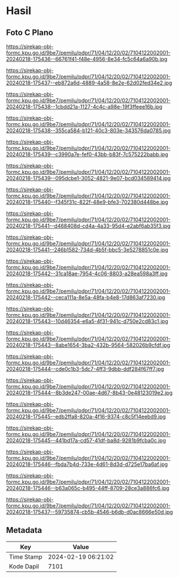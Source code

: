 # Hasil

## Foto C Plano

https://sirekap-obj-formc.kpu.go.id/9be7/pemilu/pdpr/71/04/12/20/02/7104122002001-20240218-175436--66761f41-f48e-4956-8e34-fc5c64a6a90b.jpg

https://sirekap-obj-formc.kpu.go.id/9be7/pemilu/pdpr/71/04/12/20/02/7104122002001-20240218-175437--eb872a6d-4889-4a58-8e2e-62d02fed34e2.jpg

https://sirekap-obj-formc.kpu.go.id/9be7/pemilu/pdpr/71/04/12/20/02/7104122002001-20240218-175438--1cbdd21a-1127-4c4c-a98e-19f3ffeee16b.jpg

https://sirekap-obj-formc.kpu.go.id/9be7/pemilu/pdpr/71/04/12/20/02/7104122002001-20240218-175438--355ca584-b121-40c3-803e-343576da0785.jpg

https://sirekap-obj-formc.kpu.go.id/9be7/pemilu/pdpr/71/04/12/20/02/7104122002001-20240218-175439--c3990a7e-fef0-43bb-b83f-7c575222babb.jpg

https://sirekap-obj-formc.kpu.go.id/9be7/pemilu/pdpr/71/04/12/20/02/7104122002001-20240218-175439--095dcbe1-3052-4821-9e07-bcd034589414.jpg

https://sirekap-obj-formc.kpu.go.id/9be7/pemilu/pdpr/71/04/12/20/02/7104122002001-20240218-175440--f345f31c-822f-48e9-bfe3-702380d448be.jpg

https://sirekap-obj-formc.kpu.go.id/9be7/pemilu/pdpr/71/04/12/20/02/7104122002001-20240218-175441--d468408d-cd4a-4a33-95d4-e2abf6ab35f3.jpg

https://sirekap-obj-formc.kpu.go.id/9be7/pemilu/pdpr/71/04/12/20/02/7104122002001-20240218-175441--246b1582-734d-4b5f-bbc5-3e5278851c0e.jpg

https://sirekap-obj-formc.kpu.go.id/9be7/pemilu/pdpr/71/04/12/20/02/7104122002001-20240218-175442--31ca18ae-7954-4c06-8803-a28ea598a3ff.jpg

https://sirekap-obj-formc.kpu.go.id/9be7/pemilu/pdpr/71/04/12/20/02/7104122002001-20240218-175442--ceca111a-8e5a-48fa-b4e8-17d863af7230.jpg

https://sirekap-obj-formc.kpu.go.id/9be7/pemilu/pdpr/71/04/12/20/02/7104122002001-20240218-175443--10d46354-e6a5-4f31-941c-d750e2cd83c1.jpg

https://sirekap-obj-formc.kpu.go.id/9be7/pemilu/pdpr/71/04/12/20/02/7104122002001-20240218-175443--8abe1654-3ba2-432b-9564-582026b9cfdf.jpg

https://sirekap-obj-formc.kpu.go.id/9be7/pemilu/pdpr/71/04/12/20/02/7104122002001-20240218-175444--cde0c1b3-5dc7-4ff3-9dbb-ddf284f67ff7.jpg

https://sirekap-obj-formc.kpu.go.id/9be7/pemilu/pdpr/71/04/12/20/02/7104122002001-20240218-175444--8b3de247-00ae-4d67-8b43-0e48123019e2.jpg

https://sirekap-obj-formc.kpu.go.id/9be7/pemilu/pdpr/71/04/12/20/02/7104122002001-20240218-175445--edb2ffa8-820a-4f16-9374-c8c5f14eebd9.jpg

https://sirekap-obj-formc.kpu.go.id/9be7/pemilu/pdpr/71/04/12/20/02/7104122002001-20240218-175445--441bd17a-cd57-41df-ba8d-9281b9fcba0c.jpg

https://sirekap-obj-formc.kpu.go.id/9be7/pemilu/pdpr/71/04/12/20/02/7104122002001-20240218-175446--fbda7b4d-733e-4d61-8d3d-d725e17ba6af.jpg

https://sirekap-obj-formc.kpu.go.id/9be7/pemilu/pdpr/71/04/12/20/02/7104122002001-20240218-175446--b63a065c-b495-44ff-8709-28ce3a886fc6.jpg

https://sirekap-obj-formc.kpu.go.id/9be7/pemilu/pdpr/71/04/12/20/02/7104122002001-20240218-175437--59735874-cb5b-4546-b6db-d0ac8666e50d.jpg


## Metadata

| Key        | Value               |
| ---------- | ------------------- |
| Time Stamp | 2024-02-19 06:21:02 |
| Kode Dapil | 7101                |



